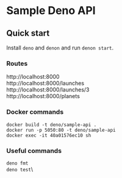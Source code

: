 # Sample Deno API

## Quick start

Install `deno` and `denon` and run `denon start`.

### Routes

http://localhost:8000\
http://localhost:8000/launches\
http://localhost:8000/launches/3\
http://localhost:8000/planets

### Docker commands

`docker build -t deno/sample-api .`\
`docker run -p 5050:80 -t deno/sample-api`\
`docker exec -it 40a01576ec10 sh`

### Useful commands

`deno fmt`\
`deno test`\
